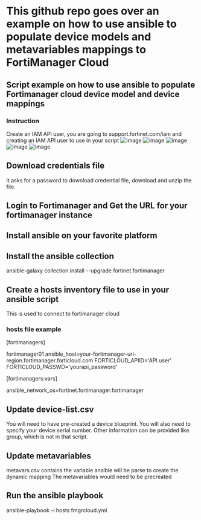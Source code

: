 # This github repo goes over an example on how to use ansible to populate device models and metavariables mappings to FortiManager Cloud

## Script example on how to use ansible to populate Fortimanager cloud device model and device mappings

### Instruction
Create an IAM API user, you are going to support.fortinet.com/iam and creating an IAM API user to use in your script
![image](https://github.com/MikeWissa/ansible-script-add-device-to-fortimanager-cloud/assets/6186228/81e7c6f7-a32f-42bc-83a9-c782f1fdef3a)
![image](https://github.com/MikeWissa/ansible-script-add-device-to-fortimanager-cloud/assets/6186228/032c50be-5709-4796-99b9-e3933370cc35)
![image](https://github.com/MikeWissa/ansible-script-add-device-to-fortimanager-cloud/assets/6186228/26c22f86-35ce-4d75-8136-12f2958546f3)
![image](https://github.com/MikeWissa/ansible-script-add-device-to-fortimanager-cloud/assets/6186228/70607d7e-1a45-4b7c-bc37-a22f87030014)
![image](https://github.com/MikeWissa/ansible-script-add-device-to-fortimanager-cloud/assets/6186228/eaf31e8a-ec81-465b-ac0f-1403ce350b1c)

## Download credentials file
It asks for a password to download credential file, download and unzip the file.

## Login to Fortimanager and Get the URL for your fortimanager instance

## Install ansible on your favorite platform

## Install the ansible collection
ansible-galaxy collection install --upgrade fortinet.fortimanager

## Create a hosts inventory file to use in your ansible script 
This is used to connect to fortimanager cloud
### hosts file example
[fortimanagers]

fortimanager01 ansible_host=your-fortimanager-url-region.fortimanager.forticloud.com FORTICLOUD_APIID='API user'  FORTICLOUD_PASSWD='yourapi_password'

[fortimanagers:vars]

ansible_network_os=fortinet.fortimanager.fortimanager

## Update device-list.csv
You will need to have pre-created a device blueprint.
You will also need to specify your device serial number.
Other information can be provided like group, which is not in that script.

## Update metavariables
metavars.csv contains the variable ansible will be parse to create the dynamic mapping
The metavariables would need to be precreated

## Run the ansible playbook
ansible-playbook -i hosts fmgrcloud.yml
